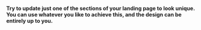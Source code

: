 #### Try to update just one of the sections of your landing page to look unique. You can use whatever you like to achieve this, and the design can be entirely up to you.
